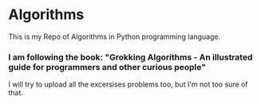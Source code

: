 # Algorithms
  This is my Repo of Algorithms in Python programming language.
 ### I am following the book: "Grokking Algorithms - An illustrated guide for programmers and other curious people"
  I will try to upload all the excersises problems too, but I'm not too sure of that.